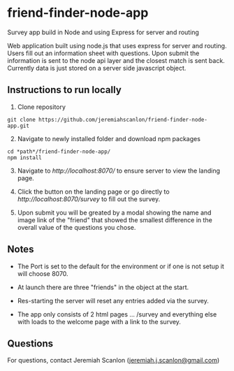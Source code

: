 # friend-finder-node-app
Survey app build in Node and using Express for server and routing

Web application built using node.js that uses express for server and routing. Users fill out an information sheet with questions. Upon submit the information is sent to the node api layer and the closest match is sent back. Currently data is just stored on a server side javascript object.
 
## Instructions to run locally 

1) Clone repository 

```
git clone https://github.com/jeremiahscanlon/friend-finder-node-app.git
```

2) Navigate to newly installed folder and download npm packages

```
cd *path*/friend-finder-node-app/
npm install
```

3) Navigate to *http://localhost:8070/* to ensure server to view the landing page.

4) Click the button on the landing page or go directly to *http://localhost:8070/survey* to fill out the survey.

5) Upon submit you will be greated by a modal showing the name and image link of the "friend" that showed the smallest difference in the overall value of the questions you chose.

## Notes

- The Port is set to the default for the environment or if one is not setup it will choose 8070.

- At launch there are three "friends" in the object at the start.

- Res-starting the server will reset any entries added via the survey.

- The app only consists of 2 html pages ... /survey and everything else with loads to the welcome page with a link to the survey.


## Questions

For questions, contact Jeremiah Scanlon (jeremiah.j.scanlon@gmail.com)
